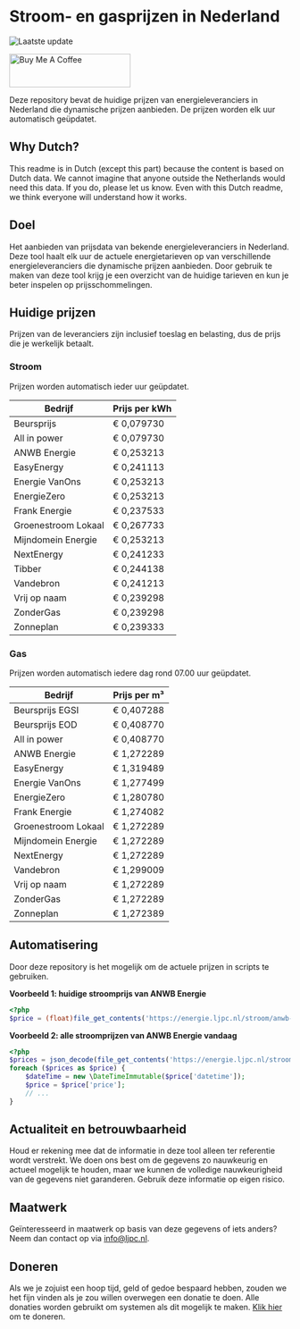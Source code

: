 # Stroom- en gasprijzen in Nederland

![Laatste update](https://img.shields.io/badge/laatste%20update-2025--03--23%2008%3A00%20CET-brightgreen)

<a href="https://www.buymeacoffee.com/Lars-" target="_blank"><img src="https://cdn.buymeacoffee.com/buttons/v2/default-orange.png" alt="Buy Me A Coffee" height="60" style="height: 60px !important;width: 217px !important;" ></a>

Deze repository bevat de huidige prijzen van energieleveranciers in Nederland die dynamische prijzen aanbieden. De prijzen worden elk uur automatisch geüpdatet.

## Why Dutch?

This readme is in Dutch (except this part) because the content is based on Dutch data. We cannot imagine that anyone outside the Netherlands would need this data. If you do, please let us know. Even with this Dutch readme, we think
everyone will understand how it works.

## Doel

Het aanbieden van prijsdata van bekende energieleveranciers in Nederland. Deze tool haalt elk uur de actuele energietarieven op van verschillende energieleveranciers die dynamische prijzen aanbieden. Door gebruik te maken van deze tool
krijg je een overzicht van de huidige tarieven en kun je beter inspelen op prijsschommelingen.

## Huidige prijzen

Prijzen van de leveranciers zijn inclusief toeslag en belasting, dus de prijs die je werkelijk betaalt.

### Stroom

Prijzen worden automatisch ieder uur geüpdatet.

 Bedrijf | Prijs per kWh 
---------|---------------
Beursprijs | € 0,079730
All in power | € 0,079730
ANWB Energie | € 0,253213
EasyEnergy | € 0,241113
Energie VanOns | € 0,253213
EnergieZero | € 0,253213
Frank Energie | € 0,237533
Groenestroom Lokaal | € 0,267733
Mijndomein Energie | € 0,253213
NextEnergy | € 0,241233
Tibber | € 0,244138
Vandebron | € 0,241213
Vrij op naam | € 0,239298
ZonderGas | € 0,239298
Zonneplan | € 0,239333


### Gas

Prijzen worden automatisch iedere dag rond 07.00 uur geüpdatet.

 Bedrijf | Prijs per m³ 
---------|--------------
Beursprijs EGSI | € 0,407288
Beursprijs EOD | € 0,408770
All in power | € 0,408770
ANWB Energie | € 1,272289
EasyEnergy | € 1,319489
Energie VanOns | € 1,277499
EnergieZero | € 1,280780
Frank Energie | € 1,274082
Groenestroom Lokaal | € 1,272289
Mijndomein Energie | € 1,272289
NextEnergy | € 1,272289
Vandebron | € 1,299009
Vrij op naam | € 1,272289
ZonderGas | € 1,272289
Zonneplan | € 1,272389


## Automatisering

Door deze repository is het mogelijk om de actuele prijzen in scripts te gebruiken.

**Voorbeeld 1: huidige stroomprijs van ANWB Energie**

```php
<?php
$price = (float)file_get_contents('https://energie.ljpc.nl/stroom/anwb-energie-nu.txt');

```

**Voorbeeld 2: alle stroomprijzen van ANWB Energie vandaag**

```php
<?php
$prices = json_decode(file_get_contents('https://energie.ljpc.nl/stroom/all-in-power-vandaag.json'),true);
foreach ($prices as $price) {
    $dateTime = new \DateTimeImmutable($price['datetime']);
    $price = $price['price'];
    // ...
}
```

## Actualiteit en betrouwbaarheid

Houd er rekening mee dat de informatie in deze tool alleen ter referentie wordt verstrekt. We doen ons best om de gegevens zo nauwkeurig en actueel mogelijk te houden, maar we kunnen de volledige nauwkeurigheid van de gegevens niet
garanderen. Gebruik deze informatie op eigen risico.

## Maatwerk

Geïnteresseerd in maatwerk op basis van deze gegevens of iets anders? Neem dan contact op
via [info@ljpc.nl](mailto:info@ljpc.nl?subject=Energie%20prijzen).

## Doneren

Als we je zojuist een hoop tijd, geld of gedoe bespaard hebben, zouden we het fijn vinden als je zou willen overwegen een
donatie te doen. Alle donaties worden gebruikt om systemen als dit mogelijk te
maken. [Klik hier](https://www.buymeacoffee.com/Lars-) om te doneren.
